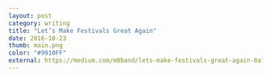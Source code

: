 ```yaml
---
layout: post
category: writing
title: "Let’s Make Festivals Great Again"
date: 2016-10-23
thumb: main.png
color: "#9910FF"
external: https://medium.com/m8band/lets-make-festivals-great-again-8a7afd4db5a6
---
```

